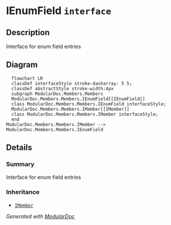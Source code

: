 # IEnumField `interface`

## Description
Interface for enum field entries

## Diagram
```mermaid
  flowchart LR
  classDef interfaceStyle stroke-dasharray: 5 5;
  classDef abstractStyle stroke-width:4px
  subgraph ModularDoc.Members.Members
  ModularDoc.Members.Members.IEnumField[[IEnumField]]
  class ModularDoc.Members.Members.IEnumField interfaceStyle;
  ModularDoc.Members.Members.IMember[[IMember]]
  class ModularDoc.Members.Members.IMember interfaceStyle;
  end
ModularDoc.Members.Members.IMember --> ModularDoc.Members.Members.IEnumField
```

## Details
### Summary
Interface for enum field entries

### Inheritance
 - [
`IMember`
](./IMember.md)

*Generated with* [*ModularDoc*](https://github.com/hailstorm75/ModularDoc)
